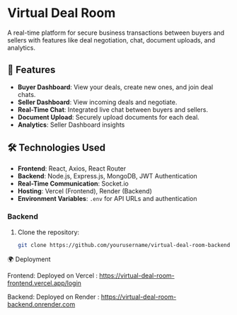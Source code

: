 # Virtual Deal Room

A real-time platform for secure business transactions between buyers and sellers with features like deal negotiation, chat, document uploads, and analytics.

## 🚀 Features

- **Buyer Dashboard**: View your deals, create new ones, and join deal chats.
- **Seller Dashboard**: View incoming deals and negotiate.
- **Real-Time Chat**: Integrated live chat between buyers and sellers.
- **Document Upload**: Securely upload documents for each deal.
- **Analytics**: Seller Dashboard insights
  
## 🛠 Technologies Used

- **Frontend**: React, Axios, React Router
- **Backend**: Node.js, Express.js, MongoDB, JWT Authentication
- **Real-Time Communication**: Socket.io
- **Hosting**: Vercel (Frontend), Render (Backend)
- **Environment Variables**: `.env` for API URLs and authentication


### Backend

1. Clone the repository:

   ```bash
   git clone https://github.com/yourusername/virtual-deal-room-backend.git


🌍 Deployment

Frontend: Deployed on Vercel : https://virtual-deal-room-frontend.vercel.app/login

Backend: Deployed on Render : https://virtual-deal-room-backend.onrender.com
